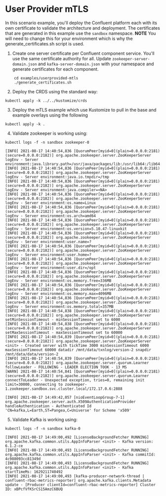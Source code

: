 # User Provider mTLS

In this scenario example, you'll deploy the Confluent platform each with its own certificate to validate the architecture and deployment. The certificates that are generated in this example use the `sandbox` namespace. **NOTE** You will need to change this for your environment which is why the generate_certificates.sh script is used.

1. Create one server certificate per Confluent component service. You'll use the same certificate authority for all. Update `zookeeper-server-domain.json` and `kafka-server-domain.json` with your namespace and generate certificates for each component.  

```shell
    cd examples/userprovided-mtls
    ./generate_certificates.sh
```

2. Deploy the CRDS using the standard way:
```shell
kubectl apply -k ../../kustomize/crds
```

3. Deploy the mTLS example which use Kustomize to pull in the base and example overlays using the following
```shell
kubectl apply -k .
```

4. Validate zookeeper is working using:
```shell
kubectl logs -f -n sandbox zookeeper-0

[INFO] 2021-08-17 14:40:54,836 [QuorumPeer[myid=0](plain=0.0.0.0:2181)(secure=0.0.0.0:2182)] org.apache.zookeeper.server.ZooKeeperServer logEnv - Server environment:java.library.path=/usr/java/packages/lib:/usr/lib64:/lib64:/lib:/usr/lib
[INFO] 2021-08-17 14:40:54,836 [QuorumPeer[myid=0](plain=0.0.0.0:2181)(secure=0.0.0.0:2182)] org.apache.zookeeper.server.ZooKeeperServer logEnv - Server environment:java.io.tmpdir=/tmp
[INFO] 2021-08-17 14:40:54,836 [QuorumPeer[myid=0](plain=0.0.0.0:2181)(secure=0.0.0.0:2182)] org.apache.zookeeper.server.ZooKeeperServer logEnv - Server environment:java.compiler=<NA>
[INFO] 2021-08-17 14:40:54,836 [QuorumPeer[myid=0](plain=0.0.0.0:2181)(secure=0.0.0.0:2182)] org.apache.zookeeper.server.ZooKeeperServer logEnv - Server environment:os.name=Linux
[INFO] 2021-08-17 14:40:54,836 [QuorumPeer[myid=0](plain=0.0.0.0:2181)(secure=0.0.0.0:2182)] org.apache.zookeeper.server.ZooKeeperServer logEnv - Server environment:os.arch=amd64
[INFO] 2021-08-17 14:40:54,836 [QuorumPeer[myid=0](plain=0.0.0.0:2181)(secure=0.0.0.0:2182)] org.apache.zookeeper.server.ZooKeeperServer logEnv - Server environment:os.version=5.10.47-linuxkit
[INFO] 2021-08-17 14:40:54,836 [QuorumPeer[myid=0](plain=0.0.0.0:2181)(secure=0.0.0.0:2182)] org.apache.zookeeper.server.ZooKeeperServer logEnv - Server environment:user.name=?
[INFO] 2021-08-17 14:40:54,836 [QuorumPeer[myid=0](plain=0.0.0.0:2181)(secure=0.0.0.0:2182)] org.apache.zookeeper.server.ZooKeeperServer logEnv - Server environment:user.home=?
[INFO] 2021-08-17 14:40:54,836 [QuorumPeer[myid=0](plain=0.0.0.0:2181)(secure=0.0.0.0:2182)] org.apache.zookeeper.server.ZooKeeperServer logEnv - Server environment:user.dir=/opt
[INFO] 2021-08-17 14:40:54,836 [QuorumPeer[myid=0](plain=0.0.0.0:2181)(secure=0.0.0.0:2182)] org.apache.zookeeper.server.ZooKeeperServer logEnv - Server environment:os.memory.free=336MB
[INFO] 2021-08-17 14:40:54,836 [QuorumPeer[myid=0](plain=0.0.0.0:2181)(secure=0.0.0.0:2182)] org.apache.zookeeper.server.ZooKeeperServer logEnv - Server environment:os.memory.max=4096MB
[INFO] 2021-08-17 14:40:54,836 [QuorumPeer[myid=0](plain=0.0.0.0:2181)(secure=0.0.0.0:2182)] org.apache.zookeeper.server.ZooKeeperServer logEnv - Server environment:os.memory.total=357MB
[INFO] 2021-08-17 14:40:54,838 [QuorumPeer[myid=0](plain=0.0.0.0:2181)(secure=0.0.0.0:2182)] org.apache.zookeeper.server.ZooKeeperServer setMinSessionTimeout - minSessionTimeout set to 6000
[INFO] 2021-08-17 14:40:54,838 [QuorumPeer[myid=0](plain=0.0.0.0:2181)(secure=0.0.0.0:2182)] org.apache.zookeeper.server.ZooKeeperServer setMaxSessionTimeout - maxSessionTimeout set to 60000
[INFO] 2021-08-17 14:40:54,839 [QuorumPeer[myid=0](plain=0.0.0.0:2181)(secure=0.0.0.0:2182)] org.apache.zookeeper.server.ZooKeeperServer <init> - Created server with tickTime 3000 minSessionTimeout 6000 maxSessionTimeout 60000 datadir /mnt/data/txnlog/version-2 snapdir /mnt/data/data/version-2
[INFO] 2021-08-17 14:40:54,839 [QuorumPeer[myid=0](plain=0.0.0.0:2181)(secure=0.0.0.0:2182)] org.apache.zookeeper.server.quorum.Learner followLeader - FOLLOWING - LEADER ELECTION TOOK - 13 MS
[WARN] 2021-08-17 14:40:54,841 [QuorumPeer[myid=0](plain=0.0.0.0:2181)(secure=0.0.0.0:2182)] org.apache.zookeeper.server.quorum.Learner connectToLeader - Unexpected exception, tries=0, remaining init limit=30000, connecting to zookeeper-1.zookeeper.sandbox.svc.cluster.local/172.17.0.6:2888

[INFO] 2021-08-17 14:49:42,057 [nioEventLoopGroup-7-1] org.apache.zookeeper.server.auth.X509AuthenticationProvider handleAuthentication - Authenticated Id 'CN=kafka,L=Earth,ST=Pangea,C=Universe' for Scheme 'x509'
```

5. Validate Kafka is working using:
```shell
kubectl logs -f -n sandbox kafka-0

[INFO] 2021-08-17 14:49:00,492 [LicenseBackgroundFetcher RUNNING] org.apache.kafka.common.utils.AppInfoParser <init> - Kafka version: 6.1.2-ce
[INFO] 2021-08-17 14:49:00,493 [LicenseBackgroundFetcher RUNNING] org.apache.kafka.common.utils.AppInfoParser <init> - Kafka commitId: 4c988093cc81349d
[INFO] 2021-08-17 14:49:00,493 [LicenseBackgroundFetcher RUNNING] org.apache.kafka.common.utils.AppInfoParser <init> - Kafka startTimeMs: 1629211740492
[INFO] 2021-08-17 14:49:00,493 [kafka-producer-network-thread | confluent-rbac-metrics-reporter] org.apache.kafka.clients.Metadata update - [Producer clientId=confluent-rbac-metrics-reporter] Cluster ID: xBPcfVfKSrCS15AmzC6BUQ
```